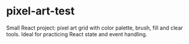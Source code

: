 # pixel-art-test
Small React project: pixel art grid with color palette, brush, fill and clear tools. Ideal for practicing React state and event handling.
